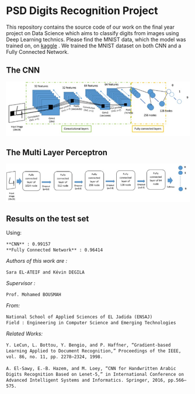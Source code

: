 # PSD Digits Recognition Project

This repository contains the source code of our work on the final year project on Data Science which aims to classify digits from images using Deep Learning technics.
Please find the MNIST data, which the model was trained on, on [kaggle](https://www.kaggle.com/c/digit-recognizer) .
We trained the MNIST dataset on both CNN and a Fully Connected Network.

## The CNN
<img src="Handwritten_Digits_Recognition CNN.jpg" alt="CNN">

## The Multi Layer Perceptron 
<img src="Handwritten_Digits_Recognition MLP.jpg" alt="MLP">

## Results on the test set  

Using:

    **CNN** : 0.99157
    **Fully Connected Network** : 0.96414

*Authors of this work are :*  

    Sara EL-ATEIF and Kévin DEGILA

*Supervisor :*
    
    Prof. Mohamed BOUSMAH

*From:* 

    National School of Applied Sciences of EL Jadida (ENSAJ)
    Field : Engineering in Computer Science and Emerging Technologies

*Related Works:*  

    Y. LeCun, L. Bottou, Y. Bengio, and P. Haffner, “Gradient-based Learning Applied to Document Recognition,” Proceedings of the IEEE, vol. 86, no. 11, pp. 2278–2324, 1998.

    A. El-Sawy, E.-B. Hazem, and M. Loey, “CNN for Handwritten Arabic Digits Recognition Based on Lenet-5,” in International Conference on Advanced Intelligent Systems and Informatics. Springer, 2016, pp.566–575.